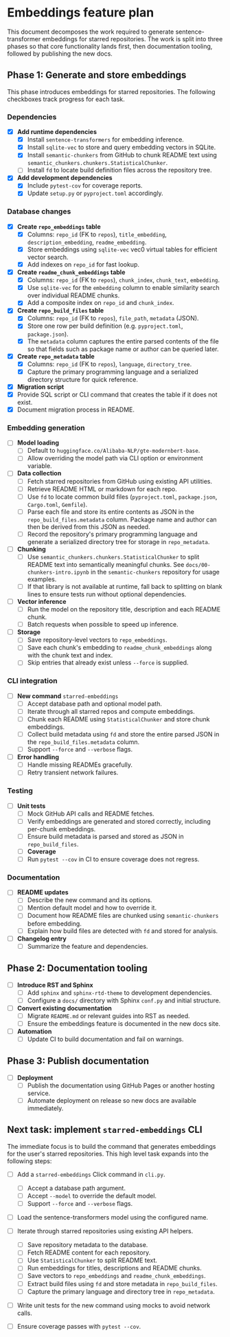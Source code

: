# Embeddings feature plan

This document decomposes the work required to generate sentence-transformer embeddings for starred repositories. The work is split into three phases so that core functionality lands first, then documentation tooling, followed by publishing the new docs.

## Phase 1: Generate and store embeddings

This phase introduces embeddings for starred repositories. The following
checkboxes track progress for each task.

### Dependencies
- [x] **Add runtime dependencies**
  - [x] Install `sentence-transformers` for embedding inference.
  - [x] Install `sqlite-vec` to store and query embedding vectors in SQLite.
  - [x] Install `semantic-chunkers` from GitHub to chunk README text using
    `semantic_chunkers.chunkers.StatisticalChunker`.
  - [ ] Install `fd` to locate build definition files across the repository tree.
- [x] **Add development dependencies**
  - [x] Include `pytest-cov` for coverage reports.
  - [x] Update `setup.py` or `pyproject.toml` accordingly.

### Database changes
- [x] **Create `repo_embeddings` table**
  - [x] Columns: `repo_id` (FK to `repos`), `title_embedding`, `description_embedding`, `readme_embedding`.
  - [x] Store embeddings using `sqlite-vec` vec0 virtual tables for efficient vector search.
  - [x] Add indexes on `repo_id` for fast lookup.
- [x] **Create `readme_chunk_embeddings` table**
  - [x] Columns: `repo_id` (FK to `repos`), `chunk_index`, `chunk_text`, `embedding`.
  - [x] Use `sqlite-vec` for the `embedding` column to enable similarity search over
    individual README chunks.
  - [x] Add a composite index on `repo_id` and `chunk_index`.
- [x] **Create `repo_build_files` table**
  - [x] Columns: `repo_id` (FK to `repos`), `file_path`, `metadata` (JSON).
  - [x] Store one row per build definition (e.g. `pyproject.toml`, `package.json`).
  - [x] The `metadata` column captures the entire parsed contents of the file so that
    fields such as package name or author can be queried later.
- [x] **Create `repo_metadata` table**
  - [x] Columns: `repo_id` (FK to `repos`), `language`, `directory_tree`.
  - [x] Capture the primary programming language and a serialized directory structure
    for quick reference.
 - [x] **Migration script**
  - [x] Provide SQL script or CLI command that creates the table if it does not exist.
  - [x] Document migration process in README.

### Embedding generation
- [ ] **Model loading**
  - [ ] Default to `huggingface.co/Alibaba-NLP/gte-modernbert-base`.
  - [ ] Allow overriding the model path via CLI option or environment variable.
- [ ] **Data collection**
  - [ ] Fetch starred repositories from GitHub using existing API utilities.
  - [ ] Retrieve README HTML or markdown for each repo.
  - [ ] Use `fd` to locate common build files (`pyproject.toml`, `package.json`,
    `Cargo.toml`, `Gemfile`).
  - [ ] Parse each file and store its entire contents as JSON in the
    `repo_build_files.metadata` column. Package name and author can then be
    derived from this JSON as needed.
  - [ ] Record the repository's primary programming language and generate a serialized
    directory tree for storage in `repo_metadata`.
- [ ] **Chunking**
  - [ ] Use `semantic_chunkers.chunkers.StatisticalChunker` to split README text
    into semantically meaningful chunks. See `docs/00-chunkers-intro.ipynb` in
    the `semantic-chunkers` repository for usage examples.
  - [ ] If that library is not available at runtime, fall back to splitting on
    blank lines to ensure tests run without optional dependencies.
- [ ] **Vector inference**
  - [ ] Run the model on the repository title, description and each README chunk.
  - [ ] Batch requests when possible to speed up inference.
- [ ] **Storage**
  - [ ] Save repository-level vectors to `repo_embeddings`.
  - [ ] Save each chunk's embedding to `readme_chunk_embeddings` along with the
    chunk text and index.
  - [ ] Skip entries that already exist unless `--force` is supplied.

### CLI integration
- [ ] **New command** `starred-embeddings`
  - [ ] Accept database path and optional model path.
  - [ ] Iterate through all starred repos and compute embeddings.
  - [ ] Chunk each README using `StatisticalChunker` and store chunk embeddings.
  - [ ] Collect build metadata using `fd` and store the entire parsed JSON in the
    `repo_build_files.metadata` column.
  - [ ] Support `--force` and `--verbose` flags.
- [ ] **Error handling**
  - [ ] Handle missing READMEs gracefully.
  - [ ] Retry transient network failures.

### Testing
- [ ] **Unit tests**
  - [ ] Mock GitHub API calls and README fetches.
  - [ ] Verify embeddings are generated and stored correctly, including per-chunk
    embeddings.
  - [ ] Ensure build metadata is parsed and stored as JSON in `repo_build_files`.
  - [ ] **Coverage**
  - [ ] Run `pytest --cov` in CI to ensure coverage does not regress.

### Documentation
- [ ] **README updates**
  - [ ] Describe the new command and its options.
  - [ ] Mention default model and how to override it.
  - [ ] Document how README files are chunked using `semantic-chunkers` before
    embedding.
  - [ ] Explain how build files are detected with `fd` and stored for analysis.
- [ ] **Changelog entry**
  - [ ] Summarize the feature and dependencies.

## Phase 2: Documentation tooling

- [ ] **Introduce RST and Sphinx**
  - [ ] Add `sphinx` and `sphinx-rtd-theme` to development dependencies.
  - [ ] Configure a `docs/` directory with Sphinx `conf.py` and initial structure.
- [ ] **Convert existing documentation**
  - [ ] Migrate `README.md` or relevant guides into RST as needed.
  - [ ] Ensure the embeddings feature is documented in the new docs site.
- [ ] **Automation**
  - [ ] Update CI to build documentation and fail on warnings.

## Phase 3: Publish documentation

- [ ] **Deployment**
  - [ ] Publish the documentation using GitHub Pages or another hosting service.
  - [ ] Automate deployment on release so new docs are available immediately.

## Next task: implement `starred-embeddings` CLI

The immediate focus is to build the command that generates embeddings for the
user's starred repositories. This high level task expands into the following
steps:

- [ ] Add a `starred-embeddings` Click command in `cli.py`.
  - [ ] Accept a database path argument.
  - [ ] Accept `--model` to override the default model.
  - [ ] Support `--force` and `--verbose` flags.
- [ ] Load the sentence-transformers model using the configured name.
- [ ] Iterate through starred repositories using existing API helpers.
  - [ ] Save repository metadata to the database.
  - [ ] Fetch README content for each repository.
  - [ ] Use `StatisticalChunker` to split README text.
  - [ ] Run embeddings for titles, descriptions and README chunks.
  - [ ] Save vectors to `repo_embeddings` and `readme_chunk_embeddings`.
  - [ ] Extract build files using `fd` and store metadata in `repo_build_files`.
  - [ ] Capture the primary language and directory tree in `repo_metadata`.
- [ ] Write unit tests for the new command using mocks to avoid network calls.
- [ ] Ensure coverage passes with `pytest --cov`.

